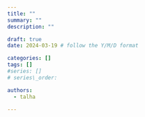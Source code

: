 ```yaml
---
title: ""
summary: ""
description: ""

draft: true
date: 2024-03-19 # follow the Y/M/D format 

categories: []
tags: []
#series: []
# series\_order: 

authors:
  - talha

---
```

